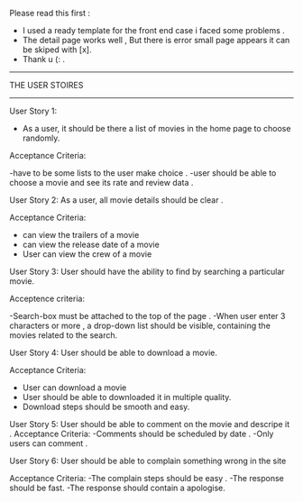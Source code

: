 Please read this first :
- I used a ready template for the front end case i faced some problems .
- The detail page works well , But there is error small page appears it can be skiped with [x].
- Thank u (:  .


__________
THE USER STOIRES 
___________________________________
User Story 1:
- As a user, it should be there a list of movies in the home page to choose randomly.

Acceptance Criteria:


  -have to be some lists to the user make choice .
  -user should be able to choose a movie and see its rate and review data .

User Story 2:
As a user, all movie details should be clear .

Acceptance Criteria:

- can view the trailers of a movie
- can view the release date of a movie
- User can view the crew of a movie

User Story 3:
 User should have the ability to find by searching  a particular movie.

  Acceptence criteria:

   -Search-box must be attached to the top of the page .
   -When user enter  3 characters or more , a drop-down list should be visible, containing the movies related to the search.

User Story 4:
 User should be able to download a movie.

Acceptance Criteria:

   - User can download a movie
   - User should be able to downloaded it in multiple quality.
   - Download steps should be smooth and easy.

User Story 5:
 User should be able to comment on the movie and descripe it . 
   Acceptance Criteria:
   -Comments should be scheduled by date .
   -Only users can comment .

User Story 6:
   User should be able to complain something wrong in the site
   
   Acceptance Criteria:
   -The complain steps should be easy .
   -The response should be fast.
   -The response should contain a apologise.

